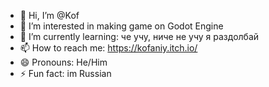 - 👋 Hi, I’m @Kof
- 👀 I’m interested in making game on Godot Engine
- 🌱 I’m currently learning: че учу, ниче не учу я раздолбай
- 📫 How to reach me: https://kofaniy.itch.io/
- 😄 Pronouns: He/Him
- ⚡ Fun fact: im Russian
